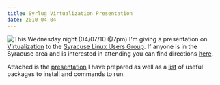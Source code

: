 ```yaml
---
title: Syrlug Virtualization Presentation 
date: 2010-04-04
---
```


<div style="float:left;"><img src="http://www.syrlug.org/images/syrlug-logo.png" /></div><div style="">This Wednesday night (04/07/10 @7pm) I'm giving a presentation on <a href="http://en.wikipedia.org/wiki/Virtualization">Virtualization</a> to the <a href="http://syrlug.org/">Syracuse Linux Users Group</a>. If anyone is in the Syracuse area and is interested in attending you can find directions <a href="http://www.syrlug.org/meetings/lemoyne.html">here</a>.</div>

Attached is the <a href="http://mohammed.morsi.org/blog/files/presentation.odp">presentation</a> I have prepared as well as a <a href="http://mohammed.morsi.org/blog/files/demo.txt">list</a> of useful packages to install and commands to run.
